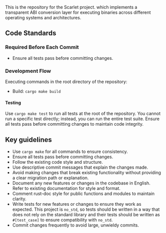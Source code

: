 This is the repository for the Scarlet project. 
which implements a transparent ABI conversion layer for executing binaries across different operating systems and architectures.

## Code Standards

### Required Before Each Commit
- Ensure all tests pass before committing changes.

### Development Flow
Executing commands in the root directory of the repository:
- Build: `cargo make build`

#### Testing
Use `cargo make test` to run all tests at the root of the repository.
You cannot run a specific test directly; instead, you can run the entire test suite.
Ensure all tests pass before committing changes to maintain code integrity.

## Key guidelines
- Use `cargo make` for all commands to ensure consistency.
- Ensure all tests pass before committing changes.
- Follow the existing code style and structure.
- Use descriptive commit messages that explain the changes made.
- Avoid making changes that break existing functionality without providing a clear migration path or explanation.
- Document any new features or changes in the codebase in English. Refer to existing documentation for style and format.
- Comment rust-doc style for public functions and modules to maintain clarity.
- Write tests for new features or changes to ensure they work as expected. This project is `no_std`, so tests should be written in a way that does not rely on the standard library and their tests should be written as `#[test_case]` to ensure compatibility with `no_std`.
- Commit changes frequently to avoid large, unwieldy commits.